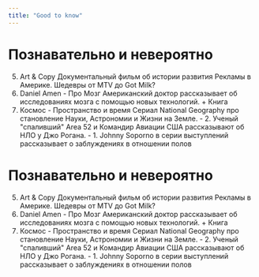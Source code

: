 ```yaml
---
title: "Good to know"
---
```

# Познавательно и невероятно
5. Art &amp; Copy
		  Документальный фильм об истории
		развития Рекламы в Америке. Шедевры
		от MTV до Got Milk?
4. Daniel Amen - Про Мозг
		  Американский доктор рассказывает об
		исследованиях мозга с помощью новых
		технологий. + Книга
 3. Космос - Пространство и время
		  Сериал National Geography про
		становление Науки, Астрономии и Жизни
		на Земле.
		- 2. Ученый &quot;спаливший&quot; Area 52 и
		Командир Авиации США рассказывают
		об НЛО у Джо Рогана.
		- 1. Johnny Soporno в серии выступлений
		рассказывает о заблуждениях в
		отношении полов

# Познавательно и невероятно
5. Art &amp; Copy
		  Документальный фильм об истории
		развития Рекламы в Америке. Шедевры
		от MTV до Got Milk?
4. Daniel Amen - Про Мозг
		  Американский доктор рассказывает об
		исследованиях мозга с помощью новых
		технологий. + Книга
 3. Космос - Пространство и время
		  Сериал National Geography про
		становление Науки, Астрономии и Жизни
		на Земле.
		- 2. Ученый &quot;спаливший&quot; Area 52 и
		Командир Авиации США рассказывают
		об НЛО у Джо Рогана.
		- 1. Johnny Soporno в серии выступлений
		рассказывает о заблуждениях в
		отношении полов